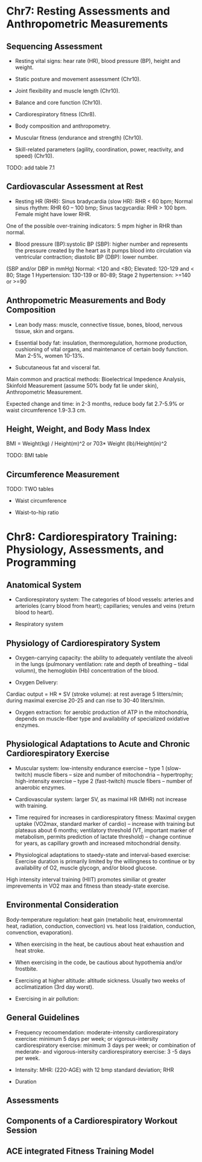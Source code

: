# Chr7: Resting Assessments and Anthropometric Measurements

## Sequencing Assessment

- Resting vital signs: hear rate (HR), blood pressure (BP), height and weight.

- Static posture and movement assessment (Chr10). 

- Joint flexibility and muscle length (Chr10).

- Balance and core function (Chr10).

- Cardiorespiratory fitness (Chr8).

- Body composition and anthropometry.

- Muscular fitness (endurance and strength) (Chr10).

- Skill-related parameters (agility, coordination, power, reactivity, and speed) (Chr10).

TODO: add table 7.1


## Cardiovascular Assessment at Rest

- Resting HR (RHR): Sinus bradycardia (slow HR): RHR < 60 bpm; Normal sinus rhythm: RHR 60 – 100 bmp; Sinus tacgycardia: RHR > 100 bpm. Female might have lower RHR. 

One of the possible over-training indicators: 5 mpm higher in RHR than normal. 

- Blood pressure (BP):systolic BP (SBP): higher number and represents the pressure created by the heart as it pumps blood into circulation via ventricular contraction; diastolic BP (DBP): lower number. 

(SBP and/or DBP in mmHg) Normal: <120 and <80; Elevated: 120-129 and < 80; Stage 1 Hypertension: 130-139 or 80-89; Stage 2 hypertension: >=140 or >=90 


## Anthropometric Measurements and Body Composition

- Lean body mass: muscle, connective tissue, bones, blood, nervous tissue, skin and organs.

- Essential body fat: insulation, thermoregulation, hormone production, cushioning of vital organs, and maintenance of certain body function. Man 2-5%, women 10-13%.

- Subcutaneous fat and visceral fat.

Main common and practical methods: Bioelectrical Impedence Analysis, Skinfold Measurement (assume 50% body fat lie under skin), Anthropometric Measurement.

Expected change and time: in 2-3 months, reduce  body fat 2.7-5.9% or waist circumference 1.9-3.3 cm. 


## Height, Weight, and Body Mass Index

BMI = Weight(kg) / Height(m)^2 or 703* Weight (lb)/Height(in)^2

TODO: BMI table


## Circumference Measurement

TODO: TWO tables

- Waist circumference

- Waist-to-hip ratio


# Chr8: Cardiorespiratory Training: Physiology, Assessments, and Programming

## Anatomical System

- Cardiorespiratory system: The categories of blood vessels: arteries and arterioles (carry blood from heart); capillaries; venules and veins (return blood to heart).

- Respiratory system



## Physiology of Cardiorespiratory System

- Oxygen-carrying capacity: the ability to adequately ventilate the alveoli in the lungs (pulmonary ventilation: rate and depth of breathing – tidal volumn), the hemoglobin (Hb) concentration of the blood.

- Oxygen Delivery: 

Cardiac output = HR * SV (stroke volume): at rest average 5 litters/min; during maximal exercise 20-25 and can rise to 30-40 liters/min.

- Oxygen extraction: for aerobic production of ATP in the mitochondria, depends on muscle-fiber type and availability of specialized oxidative enzymes. 


## Physiological Adaptations to Acute and Chronic Cardiorespiratory Exercise

- Muscular system: low-intensity endurance exercise – type 1 (slow-twitch) muscle fibers – size and number of mitochondria – hypertrophy; high-intensity exercise – type 2 (fast-twitch) muscle fibers – number of anaerobic enzymes.

- Cardiovascular system: larger SV, as maximal HR (MHR) not increase with training.

- Time required for increases in cardiorespiratory fitness: Maximal oxygen uptake (VO2max, standard marker of cardio) – increase with training but plateaus about 6 months; ventilatory threshold (VT, important marker of metabolism, permits prediction of lactate threshold) – change continue for years, as capillary growth and increased mitochondrial density.

- Physiological adaptations to staedy-state and interval-based exercise: Exercise duration is primarily limited by the willingness to continue or by availability of O2, muscle glycogn, and/or blood glucose.

High intensity interval training (HIIT) promotes similiar ot greater imprevements in VO2 max and fitness than steady-state exercise.


## Environmental Consideration

Body-temperature regulation: heat gain (metabolic heat, enviromnental heat, radiation, conduction, convection) vs. heat loss (raidation, conduction, convenction, evaporation). 

- When exercising in the heat, be cautious about heat exhaustion and heat stroke.
  
- When exercising in the code, be cautious about hypothemia and/or frostbite.

- Exercising at higher altitude: altitude sickness. Usually two weeks of acclimatization (3rd day worst).

- Exercising in air pollution: 


## General Guidelines

- Frequency recoomendation: moderate-intensity cardiorespiratory exercise: minimum 5 days per week; or vigorous-intersity cardiorespiratory exercise: minimum 3 days per week; or combination of mederate- and vigorous-intersity cardiorespiratory exercise: 3 -5 days per week.

- Intensity: MHR: (220-AGE) with 12 bmp standard deviation; RHR

- Duration

## Assessments

## Components of a Cardiorespiratory Workout Session

## ACE integrated Fitness Training Model
